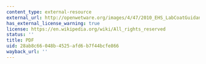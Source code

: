 ```yaml
---
content_type: external-resource
external_url: http://openwetware.org/images/4/47/2010_EHS_LabCoatGuidance.pdf
has_external_license_warning: true
license: https://en.wikipedia.org/wiki/All_rights_reserved
status: ''
title: PDF
uid: 28ab8c66-048b-4525-afd6-b7f44bcfe866
wayback_url: ''
---
```

